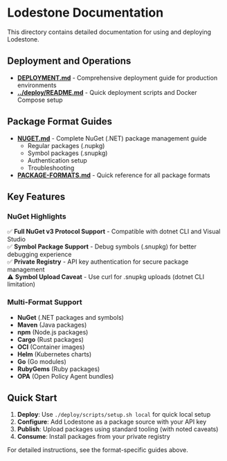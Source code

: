 # Lodestone Documentation

This directory contains detailed documentation for using and deploying Lodestone.

## Deployment and Operations

- **[DEPLOYMENT.md](DEPLOYMENT.md)** - Comprehensive deployment guide for production environments
- **[../deploy/README.md](../deploy/README.md)** - Quick deployment scripts and Docker Compose setup

## Package Format Guides

- **[NUGET.md](NUGET.md)** - Complete NuGet (.NET) package management guide
  - Regular packages (.nupkg)
  - Symbol packages (.snupkg) 
  - Authentication setup
  - Troubleshooting
- **[PACKAGE-FORMATS.md](PACKAGE-FORMATS.md)** - Quick reference for all package formats

## Key Features

### NuGet Highlights
✅ **Full NuGet v3 Protocol Support** - Compatible with dotnet CLI and Visual Studio  
✅ **Symbol Package Support** - Debug symbols (.snupkg) for better debugging experience  
✅ **Private Registry** - API key authentication for secure package management  
⚠️ **Symbol Upload Caveat** - Use curl for .snupkg uploads (dotnet CLI limitation)

### Multi-Format Support
- **NuGet** (.NET packages and symbols)
- **Maven** (Java packages) 
- **npm** (Node.js packages)
- **Cargo** (Rust packages)
- **OCI** (Container images)
- **Helm** (Kubernetes charts)
- **Go** (Go modules)
- **RubyGems** (Ruby packages)
- **OPA** (Open Policy Agent bundles)

## Quick Start

1. **Deploy**: Use `./deploy/scripts/setup.sh local` for quick local setup
2. **Configure**: Add Lodestone as a package source with your API key
3. **Publish**: Upload packages using standard tooling (with noted caveats)
4. **Consume**: Install packages from your private registry

For detailed instructions, see the format-specific guides above.

